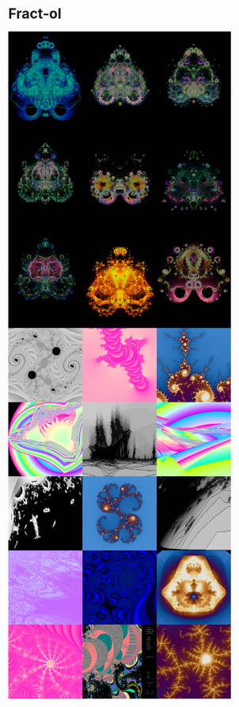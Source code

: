 # Fract-ol

<img align="left" width="150" height="200" SRC="pics/buddha_1.png">
<img align="left" width="150" height="200" SRC="pics/buddha_2.png">
<img align="left" width="150" height="200" SRC="pics/buddha_3.png">
<img align="left" width="150" height="200" SRC="pics/buddha_4.png">
<img align="left" width="150" height="200" SRC="pics/buddha_5.png">
<img align="left" width="150" height="200" SRC="pics/buddha_6.png">
<img align="left" width="150" height="200" SRC="pics/buddha_7.png">
<img align="left" width="150" height="200" SRC="pics/buddha_8.png">
<img align="left" width="150" height="200" SRC="pics/buddha_9.png">
<img align="left" width="150" height="150" SRC="pics/fr1.png">
<img align="left" width="150" height="150" SRC="pics/fr2.png">
<img align="left" width="150" height="150" SRC="pics/fr3.png">
<img align="left" width="150" height="150" SRC="pics/fr4.png">
<img align="left" width="150" height="150" SRC="pics/fr5.png">
<img align="left" width="150" height="150" SRC="pics/fr6.png">
<img align="left" width="150" height="150" SRC="pics/fr7.png">
<img align="left" width="150" height="150" SRC="pics/fr8.png">
<img align="left" width="150" height="150" SRC="pics/fr9.png">
<img align="left" width="150" height="150" SRC="pics/fr10.png">
<img align="left" width="150" height="150" SRC="pics/fr11.png">
<img align="left" width="150" height="150" SRC="pics/fr12.png">
<img align="left" width="150" height="150" SRC="pics/fr13.png">
<img align="left" width="150" height="150" SRC="pics/fr14.png">
<img align="left" width="150" height="150" SRC="pics/fr15.png">
